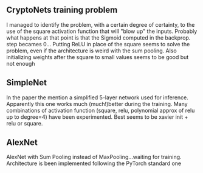 ## CryptoNets training problem
I managed to identify the problem, with a certain degree of certainty, to the use of the square activation function that will "blow up" the inputs. Probably what happens at that point is that the Sigmoid computed in the backprop. step becames 0...
Putting ReLU in place of the square seems to solve the problem, even if the architecture is weird with the sum pooling.
Also initializing weights after the square to small values seems to be good but not enough

## SimpleNet
In the paper the mention a simplified 5-layer network used for inference. Apparently this one works much (much!)better during the training.
Many combinations of activation function (square, relu, polynomial approx of relu up to degree=4) have been experimented. Best seems to be xavier init + relu or square.

## AlexNet
AlexNet with Sum Pooling instead of MaxPooling...waiting for training. Architecture is been implemented following the PyTorch standard one
